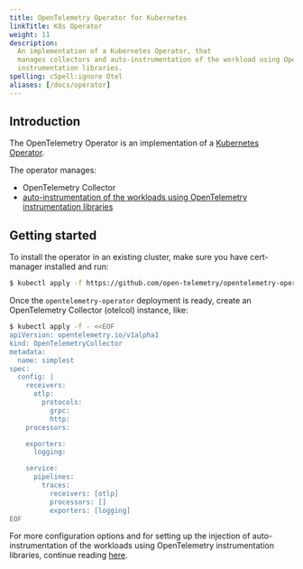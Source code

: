 ```yaml
---
title: OpenTelemetry Operator for Kubernetes
linkTitle: K8s Operator
weight: 11
description:
  An implementation of a Kubernetes Operator, that
  manages collectors and auto-instrumentation of the workload using OpenTelemetry
  instrumentation libraries.
spelling: cSpell:ignore Otel
aliases: [/docs/operator]
---
```


## Introduction

The OpenTelemetry Operator is an implementation of a [Kubernetes Operator](https://kubernetes.io/docs/concepts/extend-kubernetes/operator/).

The operator manages:

- OpenTelemetry Collector
- [auto-instrumentation of the workloads using OpenTelemetry instrumentation libraries](https://github.com/open-telemetry/opentelemetry-operator#opentelemetry-auto-instrumentation-injection)

## Getting started

To install the operator in an existing cluster, make sure you have cert-manager 
installed and run:

```bash
$ kubectl apply -f https://github.com/open-telemetry/opentelemetry-operator/releases/latest/download/opentelemetry-operator.yaml
```

Once the `opentelemetry-operator` deployment is ready, create an OpenTelemetry
 Collector (otelcol) instance, like:

```bash
$ kubectl apply -f - <<EOF
apiVersion: opentelemetry.io/v1alpha1
kind: OpenTelemetryCollector
metadata:
  name: simplest
spec:
  config: |
    receivers:
      otlp:
        protocols:
          grpc:
          http:
    processors:

    exporters:
      logging:

    service:
      pipelines:
        traces:
          receivers: [otlp]
          processors: []
          exporters: [logging]
EOF
```

For more configuration options and for setting up the injection of
auto-instrumentation of the workloads using OpenTelemetry instrumentation
libraries, continue reading [here](https://github.com/open-telemetry/opentelemetry-operator/blob/main/README.md).
